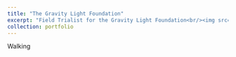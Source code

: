 ```yaml
---
title: "The Gravity Light Foundation"
excerpt: "Field Trialist for the Gravity Light Foundation<br/><img src='/images/image1.JPG'>"
collection: portfolio
---
```


Walking 
